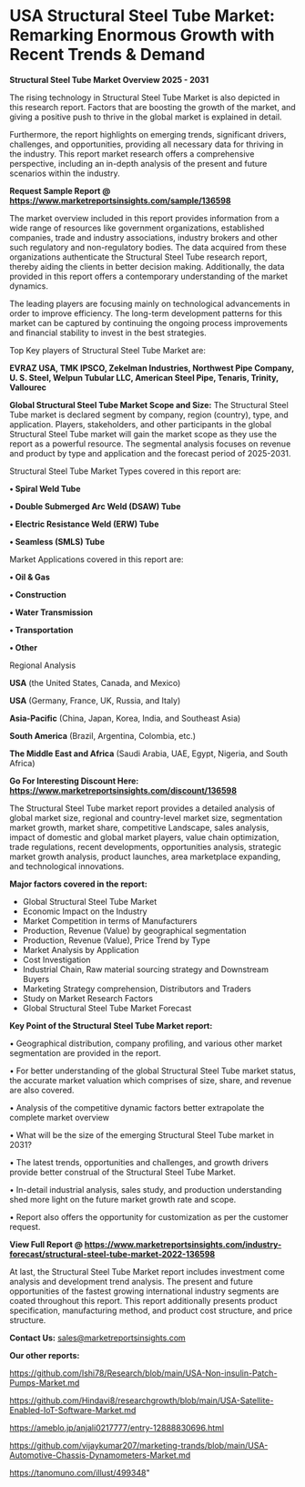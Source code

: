 # USA Structural Steel Tube Market: Remarking Enormous Growth with Recent Trends & Demand

<Strong> Structural Steel Tube Market Overview 2025 - 2031</strong>

The rising technology in Structural Steel Tube Market is also depicted in this research report. Factors that are boosting the growth of the market, and giving a positive push to thrive in the global market is explained in detail.

Furthermore, the report highlights on emerging trends, significant drivers, challenges, and opportunities, providing all necessary data for thriving in the industry. This report market research offers a comprehensive perspective, including an in-depth analysis of the present and future scenarios within the industry.

<strong>Request Sample Report @ <a href=https://www.marketreportsinsights.com/sample/136598>https://www.marketreportsinsights.com/sample/136598</a></strong>

The market overview included in this report provides information from a wide range of resources like government organizations, established companies, trade and industry associations, industry brokers and other such regulatory and non-regulatory bodies. The data acquired from these organizations authenticate the Structural Steel Tube research report, thereby aiding the clients in better decision making. Additionally, the data provided in this report offers a contemporary understanding of the market dynamics.

The leading players are focusing mainly on technological advancements in order to improve efficiency. The long-term development patterns for this market can be captured by continuing the ongoing process improvements and financial stability to invest in the best strategies.

Top Key players of Structural Steel Tube Market are:

<strong>EVRAZ USA, TMK IPSCO, Zekelman Industries, Northwest Pipe Company, U. S. Steel, Welpun Tubular LLC, American Steel Pipe, Tenaris, Trinity, Vallourec</strong>

<strong><b>Global Structural Steel Tube Market Scope and Size:</b></strong>
The Structural Steel Tube market is declared segment by company, region (country), type, and application. Players, stakeholders, and other participants in the global Structural Steel Tube market will gain the market scope as they use the report as a powerful resource. The segmental analysis focuses on revenue and product by type and application and the forecast period of 2025-2031.

Structural Steel Tube Market Types covered in this report are:

<strong>• Spiral Weld Tube

• Double Submerged Arc Weld (DSAW) Tube

• Electric Resistance Weld (ERW) Tube

• Seamless (SMLS) Tube</strong>

Market Applications covered in this report are:

<strong>• Oil & Gas

• Construction

• Water Transmission

• Transportation

• Other</strong> 

Regional Analysis

<strong>USA</strong> (the United States, Canada, and Mexico)

<strong>USA</strong> (Germany, France, UK, Russia, and Italy)

<strong>Asia-Pacific</strong> (China, Japan, Korea, India, and Southeast Asia)

<strong>South America</strong> (Brazil, Argentina, Colombia, etc.)

<strong>The Middle East and Africa</strong> (Saudi Arabia, UAE, Egypt, Nigeria, and South Africa)

<strong>Go For Interesting Discount Here: <a href=https://www.marketreportsinsights.com/discount/136598>https://www.marketreportsinsights.com/discount/136598</a></strong>

The Structural Steel Tube market report provides a detailed analysis of global market size, regional and country-level market size, segmentation market growth, market share, competitive Landscape, sales analysis, impact of domestic and global market players, value chain optimization, trade regulations, recent developments, opportunities analysis, strategic market growth analysis, product launches, area marketplace expanding, and technological innovations.

<strong><b>Major factors covered in the report:</b></strong>
<ul>
  <li>Global Structural Steel Tube Market </li>
  <li>Economic Impact on the Industry</li>
  <li>Market Competition in terms of Manufacturers</li>
  <li>Production, Revenue (Value) by geographical segmentation</li>
  <li>Production, Revenue (Value), Price Trend by Type</li>
  <li>Market Analysis by Application</li>
  <li>Cost Investigation</li>
  <li>Industrial Chain, Raw material sourcing strategy and Downstream Buyers</li>
  <li>Marketing Strategy comprehension, Distributors and Traders</li>
  <li>Study on Market Research Factors</li>
  <li>Global Structural Steel Tube Market Forecast</li>
</ul>

<strong><b>Key Point of the Structural Steel Tube Market report:</b></strong>

• Geographical distribution, company profiling, and various other market segmentation are provided in the report.

• For better understanding of the global Structural Steel Tube market status, the accurate market valuation which comprises of size, share, and revenue are also covered.

• Analysis of the competitive dynamic factors better extrapolate the complete market overview

• What will be the size of the emerging Structural Steel Tube market in 2031?

• The latest trends, opportunities and challenges, and growth drivers provide better construal of the Structural Steel Tube Market.

• In-detail industrial analysis, sales study, and production understanding shed more light on the future market growth rate and scope.

• Report also offers the opportunity for customization as per the customer request.

<strong><b>View Full Report @ <a href=https://www.marketreportsinsights.com/industry-forecast/structural-steel-tube-market-2022-136598>https://www.marketreportsinsights.com/industry-forecast/structural-steel-tube-market-2022-136598</a></b></strong>


At last, the Structural Steel Tube Market report includes investment come analysis and development trend analysis. The present and future opportunities of the fastest growing international industry segments are coated throughout this report. This report additionally presents product specification, manufacturing method, and product cost structure, and price structure.

<strong>Contact Us:</strong>
sales@marketreportsinsights.com

<strong>Our other reports:</strong>

<a href=https://github.com/Ishi78/Research/blob/main/USA-Non-insulin-Patch-Pumps-Market.md>https://github.com/Ishi78/Research/blob/main/USA-Non-insulin-Patch-Pumps-Market.md</a>

<a href=https://github.com/Hindavi8/researchgrowth/blob/main/USA-Satellite-Enabled-IoT-Software-Market.md>https://github.com/Hindavi8/researchgrowth/blob/main/USA-Satellite-Enabled-IoT-Software-Market.md</a>

<a href=https://ameblo.jp/anjali0217777/entry-12888830696.html>https://ameblo.jp/anjali0217777/entry-12888830696.html</a>

<a href=https://github.com/vijaykumar207/marketing-trands/blob/main/USA-Automotive-Chassis-Dynamometers-Market.md>https://github.com/vijaykumar207/marketing-trands/blob/main/USA-Automotive-Chassis-Dynamometers-Market.md</a>

<a href=https://tanomuno.com/illust/499348>https://tanomuno.com/illust/499348</a>"
